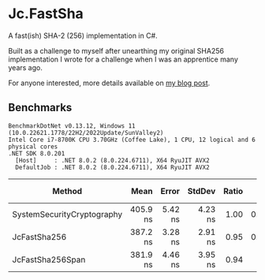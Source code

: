 # Jc.FastSha
A fast(ish) SHA-2 (256) implementation in C#.

Built as a challenge to myself after unearthing my original SHA256 implementation I wrote for a challenge when I was an apprentice many years ago.

For anyone interested, more details available on [my blog post](https://jcsawyer.com/blog/2024/03/16/revisting-sha256/).

## Benchmarks
```
BenchmarkDotNet v0.13.12, Windows 11 (10.0.22621.1778/22H2/2022Update/SunValley2)
Intel Core i7-8700K CPU 3.70GHz (Coffee Lake), 1 CPU, 12 logical and 6 physical cores
.NET SDK 8.0.201
  [Host]     : .NET 8.0.2 (8.0.224.6711), X64 RyuJIT AVX2
  DefaultJob : .NET 8.0.2 (8.0.224.6711), X64 RyuJIT AVX2
```
| Method                     | Mean     | Error   | StdDev  | Ratio | Gen0   | Allocated | Alloc Ratio |
|--------------------------- |---------:|--------:|--------:|------:|-------:|----------:|------------:|
| SystemSecurityCryptography | 405.9 ns | 5.42 ns | 4.23 ns |  1.00 | 0.0176 |     112 B |        1.00 |
| JcFastSha256               | 387.2 ns | 3.28 ns | 2.91 ns |  0.95 | 0.0086 |      56 B |        0.50 |
| JcFastSha256Span           | 381.9 ns | 4.46 ns | 3.95 ns |  0.94 |      - |         - |        0.00 |
